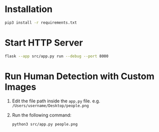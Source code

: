 # Installation

```bash
pip3 install -r requirements.txt
```

# Start HTTP Server

```bash
flask --app src/app.py run --debug --port 8000
```

# Run Human Detection with Custom Images

1. Edit the file path inside the `app.py` file. e.g. `/Users/username/Desktop/people.png`

2. Run the following command:
     ```bash
     python3 src/app.py people.png
     ```
